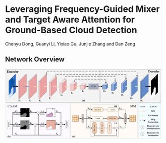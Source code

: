 # Leveraging Frequency-Guided Mixer and Target Aware Attention for Ground-Based Cloud Detection
  Chenyu Dong, Guanyi Li, Yixiao Gu, Junjie Zhang and Dan Zeng
  
## Network Overview
 ![Image](https://github.com/chenD321/Mixer-CAAM-Cloud-Detection/blob/main/overall%20architecture.png)
